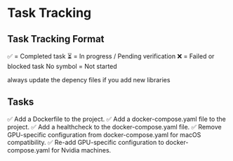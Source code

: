 # Task Tracking

## Task Tracking Format
✅ = Completed task
⏳ = In progress / Pending verification
❌ = Failed or blocked task
No symbol = Not started

always update the depency files if you add new libraries

## Tasks

✅ Add a Dockerfile to the project.
✅ Add a docker-compose.yaml file to the project.
✅ Add a healthcheck to the docker-compose.yaml file.
✅ Remove GPU-specific configuration from docker-compose.yaml for macOS compatibility.
✅ Re-add GPU-specific configuration to docker-compose.yaml for Nvidia machines.